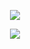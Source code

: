 

<div align="center">
  
![](https://komarev.com/ghpvc/?username=Luthervonivory&color=blue)

![](https://i.pinimg.com/1200x/4a/68/a6/4a68a6a52cee163cedb7f80bdae9915f.jpg)
